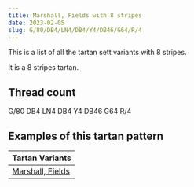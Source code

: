 ```yaml
---
title: Marshall, Fields with 8 stripes
date: 2023-02-05
slug: G/80/DB4/LN4/DB4/Y4/DB46/G64/R/4
---
```

This is a list of all the tartan sett variants with 8 stripes.

It is a 8 stripes tartan.


## Thread count
G/80 DB4 LN4 DB4 Y4 DB46 G64 R/4

## Examples of this tartan pattern

| Tartan Variants |
|---------------|
| [Marshall, Fields](/variants/g/80/db4/ln4/db4/y4/db46/g64/r/4-db000050-g008000-lne0e0e0-rc00000-yf0c000)||
